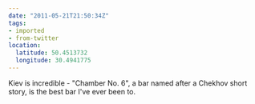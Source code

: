 ```yaml
---
date: "2011-05-21T21:50:34Z"
tags:
- imported
- from-twitter
location:
  latitude: 50.4513732
  longitude: 30.4941775
---
```

Kiev is incredible - "Chamber No. 6", a bar named after a Chekhov short story, is the best bar I've ever been to.
